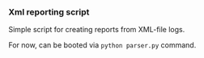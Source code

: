 ### Xml reporting script

Simple script for creating reports from XML-file logs.

For now, can be booted via `python parser.py` command.
